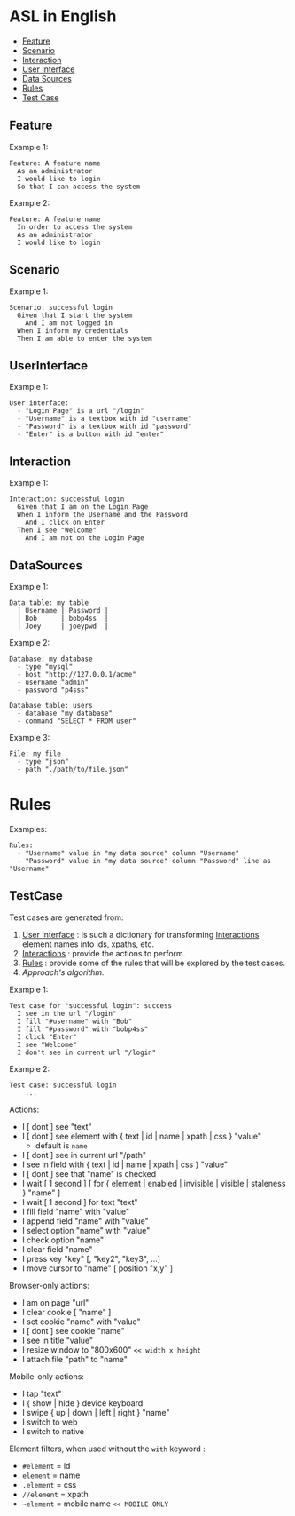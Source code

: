 # ASL in English

- [Feature](#feature)
- [Scenario](#scenario)
- [Interaction](#interaction)
- [User Interface](#userinterface)
- [Data Sources](#datasources)
- [Rules](#rules)
- [Test Case](#testcase)

## Feature

Example 1:
```
Feature: A feature name
  As an administrator
  I would like to login
  So that I can access the system
```

Example 2:
```
Feature: A feature name
  In order to access the system
  As an administrator
  I would like to login
```

## Scenario

Example 1:
```
Scenario: successful login
  Given that I start the system
    And I am not logged in
  When I inform my credentials
  Then I am able to enter the system
```

## UserInterface

Example 1:
```
User interface:
  - "Login Page" is a url "/login"
  - "Username" is a textbox with id "username"
  - "Password" is a textbox with id "password"
  - "Enter" is a button with id "enter"
```

## Interaction

Example 1:
```
Interaction: successful login
  Given that I am on the Login Page
  When I inform the Username and the Password
    And I click on Enter
  Then I see "Welcome"
    And I am not on the Login Page
```

## DataSources

Example 1:
```
Data table: my table
  | Username | Password |
  | Bob      | bobp4ss  |
  | Joey     | joeypwd  |
```

Example 2:
```
Database: my database
  - type "mysql"
  - host "http://127.0.0.1/acme"
  - username "admin"
  - password "p4sss"

Database table: users
  - database "my database"
  - command "SELECT * FROM user"
```

Example 3:
```
File: my file
  - type "json"
  - path "./path/to/file.json"
```

# Rules

Examples:
```
Rules:
  - "Username" value in "my data source" column "Username"
  - "Password" value in "my data source" column "Password" line as "Username"
```

## TestCase

Test cases are generated from:
1. [User Interface](#userinterface) : is such a dictionary for transforming [Interactions](#interactions)' element names into ids, xpaths, etc.
2. [Interactions](#interactions) : provide the actions to perform.
3. [Rules](#rules) : provide some of the rules that will be explored by the test cases.
4. *Approach's algorithm.*


Example 1:
```
Test case for "successful login": success
  I see in the url "/login"
  I fill "#username" with "Bob"
  I fill "#password" with "bobp4ss"
  I click "Enter"
  I see "Welcome"
  I don't see in current url "/login"
```

Example 2:
 ```
Test case: successful login
     ...
```

Actions:

- I [ dont ] see "text"
- I [ dont ] see element with { text | id | name | xpath | css } "value"
    - default is `name`
- I [ dont ] see in current url "/path"
- I see in field with { text | id | name | xpath | css } "value"
- I [ dont ] see that "name" is checked 
- I wait [ 1 second ] [ for { element | enabled | invisible | visible | staleness } "name" ]
- I wait [ 1 second ] for text "text"
- I fill field "name" with "value"
- I append field "name" with "value"
- I select option "name" with "value"
- I check option "name"
- I clear field "name"
- I press key "key" [, "key2", "key3", ...]
- I move cursor to "name" [ position "x,y" ]

Browser-only actions:
- I am on page "url"
- I clear cookie [ "name" ]
- I set cookie "name" with "value"
- I [ dont ] see cookie "name"
- I see in title "value"
- I resize window to "800x600" `<< width x height `
- I attach file "path" to "name"

Mobile-only actions:
- I tap "text"
- I { show | hide } device keyboard
- I swipe { up | down | left | right } "name"
- I switch to web
- I switch to native

Element filters, when used without the `with` keyword :
  - `#element` = id
  - `element` = name
  - `.element` = css
  - `//element` = xpath
  - `~element` = mobile name `<< MOBILE ONLY`
